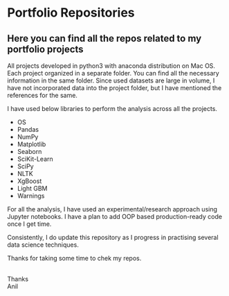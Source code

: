 # Portfolio Repositories

## Here you can find all the repos related to my portfolio projects

All  projects developed in python3 with anaconda distribution on Mac OS.<br>
Each project organized in a separate folder. You can find all the necessary information in the same folder. Since used datasets are large in volume, I have not incorporated data into the project folder, but I have mentioned the references for the same.

I have used below libraries to perform the analysis across all the projects.

- OS
- Pandas
- NumPy
- Matplotlib
- Seaborn
- SciKit-Learn
- SciPy
- NLTK
- XgBoost
- Light GBM
- Warnings

For all the analysis, I have used an experimental/research approach using Jupyter notebooks. I  have a plan to add OOP based production-ready code once I get time.

Consistently, I do update this repository as I progress in practising several data science techniques.

Thanks for taking some time to chek my repos.




<br>
Thanks<br>
Anil
